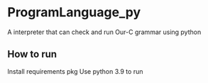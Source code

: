 # ProgramLanguage_py
A interpreter that can check and run Our-C grammar using python

## How to run
Install requirements pkg
Use python 3.9 to run
